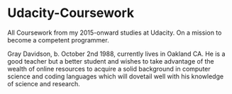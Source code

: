# Udacity-Coursework
All Coursework from my 2015-onward studies at Udacity.  On a mission to become a competent programmer.  


Gray Davidson, b. October 2nd 1988, currently lives in Oakland CA.  He is a good teacher but a better student and wishes to take advantage of the wealth of online resources to acquire a solid background in computer science and coding languages which will dovetail well with his knowledge of science and research.  

